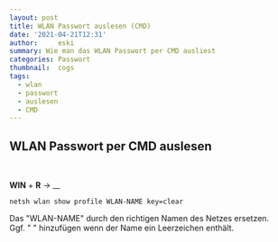 ```yaml
---
layout: post
title: WLAN Passwort auslesen (CMD)
date: '2021-04-21T12:31'
author:     eski
summary: Wie man das WLAN Passwort per CMD ausliest
categories: Passwort
thumbnail:  cogs
tags:
  - wlan
  - passwort
  - auslesen
  - CMD
---
```


## WLAN Passwort per CMD auslesen
<br>

__WIN__ + __R__ -> __
```
netsh wlan show profile WLAN-NAME key=clear
```
Das "WLAN-NAME" durch den richtigen Namen des Netzes ersetzen.<br>
Ggf. " " hinzufügen wenn der Name ein Leerzeichen enthält.


